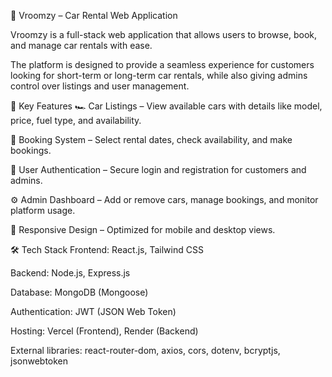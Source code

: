 🚗 Vroomzy – Car Rental Web Application

Vroomzy is a full-stack web application that allows users to browse, book, and manage car rentals with ease. 

The platform is designed to provide a seamless experience for customers looking for short-term or long-term car rentals, while also giving admins control over listings and user management.

🔑 Key Features
🏎️ Car Listings – View available cars with details like model, price, fuel type, and availability.

📅 Booking System – Select rental dates, check availability, and make bookings.

👤 User Authentication – Secure login and registration for customers and admins.

⚙️ Admin Dashboard – Add or remove cars, manage bookings, and monitor platform usage.

📱 Responsive Design – Optimized for mobile and desktop views.

🛠️ Tech Stack
Frontend: React.js, Tailwind CSS

Backend: Node.js, Express.js

Database: MongoDB (Mongoose)

Authentication: JWT (JSON Web Token)

Hosting: Vercel (Frontend), Render (Backend)

External libraries: react-router-dom, axios, cors, dotenv, bcryptjs, jsonwebtoken
